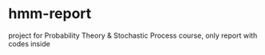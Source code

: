 # hmm-report
project for Probability Theory &amp; Stochastic Process course, only report with codes inside
